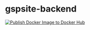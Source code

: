 # gspsite-backend

[![Publish Docker Image to Docker Hub](https://github.com/gspcode/gspsite-backend/actions/workflows/docker-image.yml/badge.svg)](https://github.com/gspcode/gspsite-backend/actions/workflows/docker-image.yml)
